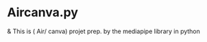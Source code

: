 # Aircanva.py
 &amp;        This is  ( Air/ canva)   projet prep. by the mediapipe library in python 
